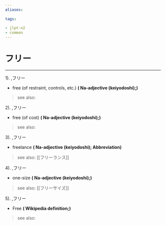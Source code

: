 ```yaml
---
aliases:
    
tags:
    
- jlpt-n2
- common
---
```


# フリー
---
1).
,フリー

- free (of restraint, controls, etc.)
**( Na-adjective (keiyodoshi);)**
> see also: 
            
2).
,フリー

- free (of cost)
**( Na-adjective (keiyodoshi);)**
> see also: 
            
3).
,フリー

- freelance
**( Na-adjective (keiyodoshi); Abbreviation)**
> see also:  [[フリーランス]]
            
4).
,フリー

- one-size
**( Na-adjective (keiyodoshi);)**
> see also:  [[フリーサイズ]]
            
5).
,フリー

- Free
**( Wikipedia definition;)**
> see also: 
            
